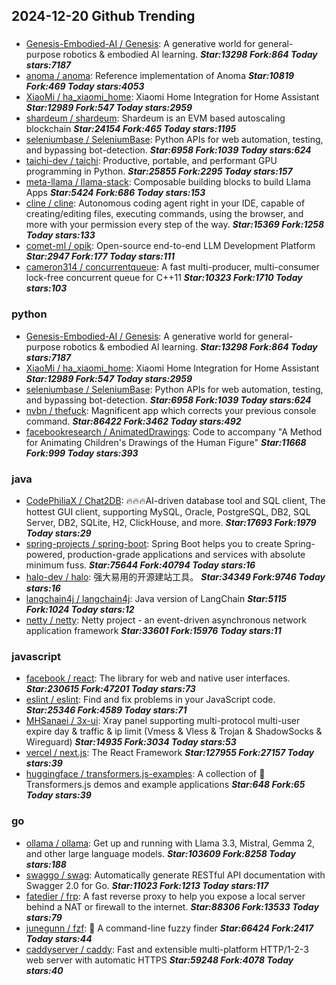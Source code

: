 ## 2024-12-20 Github Trending

### 
* [Genesis-Embodied-AI / Genesis](https://github.com/Genesis-Embodied-AI/Genesis): A generative world for general-purpose robotics & embodied AI learning. ***Star:13298 Fork:864 Today stars:7187***
* [anoma / anoma](https://github.com/anoma/anoma): Reference implementation of Anoma ***Star:10819 Fork:469 Today stars:4053***
* [XiaoMi / ha_xiaomi_home](https://github.com/XiaoMi/ha_xiaomi_home): Xiaomi Home Integration for Home Assistant ***Star:12989 Fork:547 Today stars:2959***
* [shardeum / shardeum](https://github.com/shardeum/shardeum): Shardeum is an EVM based autoscaling blockchain ***Star:24154 Fork:465 Today stars:1195***
* [seleniumbase / SeleniumBase](https://github.com/seleniumbase/SeleniumBase): Python APIs for web automation, testing, and bypassing bot-detection. ***Star:6958 Fork:1039 Today stars:624***
* [taichi-dev / taichi](https://github.com/taichi-dev/taichi): Productive, portable, and performant GPU programming in Python. ***Star:25855 Fork:2295 Today stars:157***
* [meta-llama / llama-stack](https://github.com/meta-llama/llama-stack): Composable building blocks to build Llama Apps ***Star:5424 Fork:686 Today stars:153***
* [cline / cline](https://github.com/cline/cline): Autonomous coding agent right in your IDE, capable of creating/editing files, executing commands, using the browser, and more with your permission every step of the way. ***Star:15369 Fork:1258 Today stars:133***
* [comet-ml / opik](https://github.com/comet-ml/opik): Open-source end-to-end LLM Development Platform ***Star:2947 Fork:177 Today stars:111***
* [cameron314 / concurrentqueue](https://github.com/cameron314/concurrentqueue): A fast multi-producer, multi-consumer lock-free concurrent queue for C++11 ***Star:10323 Fork:1710 Today stars:103***

### python
* [Genesis-Embodied-AI / Genesis](https://github.com/Genesis-Embodied-AI/Genesis): A generative world for general-purpose robotics & embodied AI learning. ***Star:13298 Fork:864 Today stars:7187***
* [XiaoMi / ha_xiaomi_home](https://github.com/XiaoMi/ha_xiaomi_home): Xiaomi Home Integration for Home Assistant ***Star:12989 Fork:547 Today stars:2959***
* [seleniumbase / SeleniumBase](https://github.com/seleniumbase/SeleniumBase): Python APIs for web automation, testing, and bypassing bot-detection. ***Star:6958 Fork:1039 Today stars:624***
* [nvbn / thefuck](https://github.com/nvbn/thefuck): Magnificent app which corrects your previous console command. ***Star:86422 Fork:3462 Today stars:492***
* [facebookresearch / AnimatedDrawings](https://github.com/facebookresearch/AnimatedDrawings): Code to accompany "A Method for Animating Children's Drawings of the Human Figure" ***Star:11668 Fork:999 Today stars:393***

### java
* [CodePhiliaX / Chat2DB](https://github.com/CodePhiliaX/Chat2DB): 🔥🔥🔥AI-driven database tool and SQL client, The hottest GUI client, supporting MySQL, Oracle, PostgreSQL, DB2, SQL Server, DB2, SQLite, H2, ClickHouse, and more. ***Star:17693 Fork:1979 Today stars:29***
* [spring-projects / spring-boot](https://github.com/spring-projects/spring-boot): Spring Boot helps you to create Spring-powered, production-grade applications and services with absolute minimum fuss. ***Star:75644 Fork:40794 Today stars:16***
* [halo-dev / halo](https://github.com/halo-dev/halo): 强大易用的开源建站工具。 ***Star:34349 Fork:9746 Today stars:16***
* [langchain4j / langchain4j](https://github.com/langchain4j/langchain4j): Java version of LangChain ***Star:5115 Fork:1024 Today stars:12***
* [netty / netty](https://github.com/netty/netty): Netty project - an event-driven asynchronous network application framework ***Star:33601 Fork:15976 Today stars:11***

### javascript
* [facebook / react](https://github.com/facebook/react): The library for web and native user interfaces. ***Star:230615 Fork:47201 Today stars:73***
* [eslint / eslint](https://github.com/eslint/eslint): Find and fix problems in your JavaScript code. ***Star:25346 Fork:4589 Today stars:71***
* [MHSanaei / 3x-ui](https://github.com/MHSanaei/3x-ui): Xray panel supporting multi-protocol multi-user expire day & traffic & ip limit (Vmess & Vless & Trojan & ShadowSocks & Wireguard) ***Star:14935 Fork:3034 Today stars:53***
* [vercel / next.js](https://github.com/vercel/next.js): The React Framework ***Star:127955 Fork:27157 Today stars:39***
* [huggingface / transformers.js-examples](https://github.com/huggingface/transformers.js-examples): A collection of 🤗 Transformers.js demos and example applications ***Star:648 Fork:65 Today stars:39***

### go
* [ollama / ollama](https://github.com/ollama/ollama): Get up and running with Llama 3.3, Mistral, Gemma 2, and other large language models. ***Star:103609 Fork:8258 Today stars:188***
* [swaggo / swag](https://github.com/swaggo/swag): Automatically generate RESTful API documentation with Swagger 2.0 for Go. ***Star:11023 Fork:1213 Today stars:117***
* [fatedier / frp](https://github.com/fatedier/frp): A fast reverse proxy to help you expose a local server behind a NAT or firewall to the internet. ***Star:88306 Fork:13533 Today stars:79***
* [junegunn / fzf](https://github.com/junegunn/fzf): 🌸 A command-line fuzzy finder ***Star:66424 Fork:2417 Today stars:44***
* [caddyserver / caddy](https://github.com/caddyserver/caddy): Fast and extensible multi-platform HTTP/1-2-3 web server with automatic HTTPS ***Star:59248 Fork:4078 Today stars:40***
